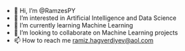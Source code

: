 - 👋 Hi, I’m @RamzesPY
- 👀 I’m interested in Artificial Intelligence and Data Science
- 🌱 I’m currently learning Machine Learning
- 💞️ I’m looking to collaborate on Machine Learning projects
- 📫 How to reach me ramiz.hagverdiyev@aol.com

<!---
RamzesPY/RamzesPY is a ✨ special ✨ repository because its `README.md` (this file) appears on your GitHub profile.
You can click the Preview link to take a look at your changes.
--->
